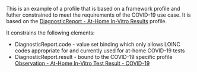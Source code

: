 This is an example of a profile that is based on a framework profile and futher constrained to meet the requirements of the COVID-19 use case. It is based on the [DiagnosticReport - At-Home In-Vitro Results](StructureDefinition-DiagnosticReport-at-home-in-vitro-results.html) profile. 

It constrains the following elements:
* DiagnosticReport.code - value set binding which only allows LOINC codes appropriate for and currently used for at-home COVID-19 tests
* DiagnosticReport.result - bound to the COVID-19 specific profile [Observation - At-Home In-Vitro Test Result - COVID-19](StructureDefinition-Observation-at-home-in-vitro-test-result-covid.html)